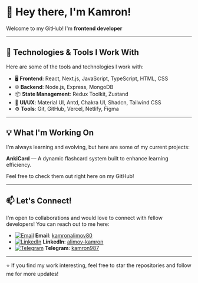 # 👋 Hey there, I'm Kamron!

Welcome to my GitHub! I'm **frontend developer** 

---

## 🚀 Technologies & Tools I Work With

Here are some of the tools and technologies I work with:

- 🖥️ **Frontend**: React, Next.js, JavaScript, TypeScript, HTML, CSS
- 🌐 **Backend**: Node.js, Express, MongoDB
- 📦 **State Management**: Redux Toolkit, Zustand
- 🎨 **UI/UX**: Material UI, Antd, Chakra UI, Shadcn, Tailwind CSS
- ⚙️ **Tools**: Git, GitHub, Vercel, Netlify, Figma

---

## 💡 What I'm Working On

I'm always learning and evolving, but here are some of my current projects:

 **AnkiCard** — A dynamic flashcard system built to enhance learning efficiency.

Feel free to check them out right here on my GitHub!

---


## 📫 Let's Connect!

I'm open to collaborations and would love to connect with fellow developers! You can reach out to me here:

- [![Email](https://img.shields.io/badge/Email-D14836?style=for-the-badge&logo=gmail&logoColor=white)](mailto:kamronalimov80@gmail.com) **Email**: [kamronalimov80](mailto:kamronalimov80@gmail.com)
- [![LinkedIn](https://img.shields.io/badge/LinkedIn-0077B5?style=for-the-badge&logo=linkedin&logoColor=white)](https://linkedin.com/in/yourprofile) **LinkedIn**: [alimov-kamron](https://www.linkedin.com/in/alimov-kamron/)
- [![Telegram](https://img.shields.io/badge/Telegram-2CA5E0?style=for-the-badge&logo=telegram&logoColor=white)](https://t.me/kamron987) **Telegram**: [kamron987](https://t.me/kamron987)

---


⭐ If you find my work interesting, feel free to star the repositories and follow me for more updates!

